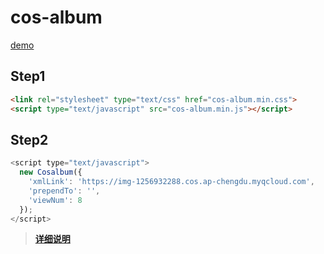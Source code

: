 # cos-album
[demo](https://github.com/Lruihao/cos-album-demo)

## Step1
```html
<link rel="stylesheet" type="text/css" href="cos-album.min.css">
<script type="text/javascript" src="cos-album.min.js"></script>
```

## Step2
```js
<script type="text/javascript">
  new Cosalbum({
    'xmlLink': 'https://img-1256932288.cos.ap-chengdu.myqcloud.com',
    'prependTo': '',
    'viewNum': 8
  });
</script>
```

> [**详细说明**](https://lruihao.cn/posts/cos-album.html)  

